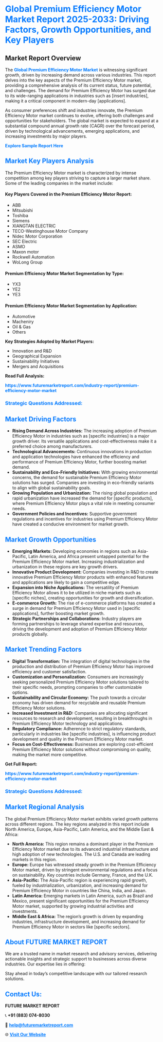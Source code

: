 <h1 style="color: #007BFF;">Global Premium Efficiency Motor Market Report 2025-2033: Driving Factors, Growth Opportunities, and Key Players</h1>

<section id="overview">
<h2>Market Report Overview</h2>
<p>The <a href="https://www.futuremarketreport.com/industry-report/premium-efficiency-motor-market" style="color: #007BFF; text-decoration: none;"><strong>Global Premium Efficiency Motor Market</strong></a> is witnessing significant growth, driven by increasing demand across various industries. This report delves into the key aspects of the Premium Efficiency Motor market, providing a comprehensive analysis of its current status, future potential, and challenges. The demand for Premium Efficiency Motor has surged due to its wide-ranging applications in industries such as [insert industries], making it a critical component in modern-day [applications].</p>
<p>As consumer preferences shift and industries innovate, the Premium Efficiency Motor market continues to evolve, offering both challenges and opportunities for stakeholders. The global market is expected to expand at a substantial compound annual growth rate (CAGR) over the forecast period, driven by technological advancements, emerging applications, and increasing investments by major players.</p>
</section>

<section id="overview">
<p><a href="https://www.futuremarketreport.com/request-sample/reportId=52562" style="color: #007BFF; text-decoration: none;"><strong>Explore Sample Report Here</strong></a></p>
</section>

<section id="key-players">
<h2 style="color: #007BFF;">Market Key Players Analysis</h2>
<p>The Premium Efficiency Motor market is characterized by intense competition among key players striving to capture a larger market share. Some of the leading companies in the market include:</p>
<h4>Key Players Covered in the Premium Efficiency Motor Report:</h4>
<ul><li>ABB</li><li>Mitsubishi</li><li>Toshiba</li><li>Siemens</li><li>XIANGTAN ELECTRIC</li><li>TECO-Westinghouse Motor Company</li><li>Nidec Motor Corporation</li><li>SEC Electric</li><li>ASMO</li><li>Maxon motor</li><li>Rockwell Automation</li><li>WoLong Group</li></ul>
<h4>Premium Efficiency Motor Market Segmentation by Type:</h4>
<ul><li>YX3</li><li>YE2</li><li>YE3</li></ul>

<h4>Premium Efficiency Motor Market Segmentation by Application:</h4>
<ul><li>Automotive</li><li>Macheniry</li><li>Oil &amp; Gas</li><li>Others</li></ul>
<p><strong>Key Strategies Adopted by Market Players:</strong></p>
<ul>
<li>Innovation and R&D</li>
<li>Geographical Expansion</li>
<li>Sustainability Initiatives</li>
<li>Mergers and Acquisitions</li>
</ul>
</section>

<section>
<p><strong>Read Full Analysis: </strong></p><a href="https://www.futuremarketreport.com/industry-report/premium-efficiency-motor-market" style="color: #007BFF; text-decoration: none;"><strong>https://www.futuremarketreport.com/industry-report/premium-efficiency-motor-market</strong></a>
<h3 style="color: #007BFF;">Strategic Questions Addressed:</h3>
</section>

<section id="driving-factors">
<h2 style="color: #007BFF;">Market Driving Factors</h2>
<ul>
<li><strong>Rising Demand Across Industries:</strong> The increasing adoption of Premium Efficiency Motor in industries such as [specific industries] is a major growth driver. Its versatile applications and cost-effectiveness make it a preferred choice among manufacturers.</li>
<li><strong>Technological Advancements:</strong> Continuous innovations in production and application technologies have enhanced the efficiency and performance of Premium Efficiency Motor, further boosting market demand.</li>
<li><strong>Sustainability and Eco-Friendly Initiatives:</strong> With growing environmental concerns, the demand for sustainable Premium Efficiency Motor solutions has surged. Companies are investing in eco-friendly variants to align with global sustainability goals.</li>
<li><strong>Growing Population and Urbanization:</strong> The rising global population and rapid urbanization have increased the demand for [specific products], where Premium Efficiency Motor plays a vital role in meeting consumer needs.</li>
<li><strong>Government Policies and Incentives:</strong> Supportive government regulations and incentives for industries using Premium Efficiency Motor have created a conducive environment for market growth.</li>
</ul>
</section>

<section id="growth-opportunities">
<h2 style="color: #007BFF;">Market Growth Opportunities</h2>
<ul>
<li><strong>Emerging Markets:</strong> Developing economies in regions such as Asia-Pacific, Latin America, and Africa present untapped potential for the Premium Efficiency Motor market. Increasing industrialization and urbanization in these regions are key growth drivers.</li>
<li><strong>Innovative Product Development:</strong> Companies investing in R&D to create innovative Premium Efficiency Motor products with enhanced features and applications are likely to gain a competitive edge.</li>
<li><strong>Expansion into Niche Applications:</strong> The versatility of Premium Efficiency Motor allows it to be utilized in niche markets such as [specific niches], creating opportunities for growth and diversification.</li>
<li><strong>E-commerce Growth:</strong> The rise of e-commerce platforms has created a surge in demand for Premium Efficiency Motor used in [specific applications], further boosting market growth.</li>
<li><strong>Strategic Partnerships and Collaborations:</strong> Industry players are forming partnerships to leverage shared expertise and resources, driving the development and adoption of Premium Efficiency Motor products globally.</li>
</ul>
</section>

<section id="trending-factors">
<h2 style="color: #007BFF;">Market Trending Factors</h2>
<ul>
<li><strong>Digital Transformation:</strong> The integration of digital technologies in the production and distribution of Premium Efficiency Motor has improved efficiency and customer satisfaction.</li>
<li><strong>Customization and Personalization:</strong> Consumers are increasingly seeking personalized Premium Efficiency Motor solutions tailored to their specific needs, prompting companies to offer customizable options.</li>
<li><strong>Sustainability and Circular Economy:</strong> The push towards a circular economy has driven demand for recyclable and reusable Premium Efficiency Motor solutions.</li>
<li><strong>Increased Investment in R&D:</strong> Companies are allocating significant resources to research and development, resulting in breakthroughs in Premium Efficiency Motor technology and applications.</li>
<li><strong>Regulatory Compliance:</strong> Adherence to strict regulatory standards, particularly in industries like [specific industries], is influencing product development and quality in the Premium Efficiency Motor market.</li>
<li><strong>Focus on Cost-Effectiveness:</strong> Businesses are exploring cost-efficient Premium Efficiency Motor solutions without compromising on quality, making the market more competitive.</li>
</ul>
</section>

<section>
<p><strong>Get Full Report: </strong></p><a href="https://www.futuremarketreport.com/industry-report/premium-efficiency-motor-market" style="color: #007BFF; text-decoration: none;"><strong>https://www.futuremarketreport.com/industry-report/premium-efficiency-motor-market</strong></a>
<h3 style="color: #007BFF;">Strategic Questions Addressed:</h3>
</section>


<section id="regional-analysis">
<h2 style="color: #007BFF;">Market Regional Analysis</h2>
<p>The global Premium Efficiency Motor market exhibits varied growth patterns across different regions. The key regions analyzed in this report include North America, Europe, Asia-Pacific, Latin America, and the Middle East & Africa:</p>
<ul>
<li><strong>North America:</strong> This region remains a dominant player in the Premium Efficiency Motor market due to its advanced industrial infrastructure and high adoption of new technologies. The U.S. and Canada are leading markets in this region.</li>
<li><strong>Europe:</strong> Europe has witnessed steady growth in the Premium Efficiency Motor market, driven by stringent environmental regulations and a focus on sustainability. Key countries include Germany, France, and the U.K.</li>
<li><strong>Asia-Pacific:</strong> The Asia-Pacific region is experiencing rapid growth, fueled by industrialization, urbanization, and increasing demand for Premium Efficiency Motor in countries like China, India, and Japan.</li>
<li><strong>Latin America:</strong> Emerging markets in Latin America, such as Brazil and Mexico, present significant opportunities for the Premium Efficiency Motor market, supported by growing industrial activities and investments.</li>
<li><strong>Middle East & Africa:</strong> The region’s growth is driven by expanding industries, infrastructure development, and increasing demand for Premium Efficiency Motor in sectors like [specific sectors].</li>
</ul>
</section>

<footer>
<h2 style="color: #007BFF;">About FUTURE MARKET REPORT</h2>
<p>We are a trusted name in market research and advisory services, delivering actionable insights and strategic support to businesses across diverse industries. Our expertise lies in offering:</p>

<p>Stay ahead in today’s competitive landscape with our tailored research solutions.</p>

<h2 style="color: #007BFF;">Contact Us:</h2>
<p><strong>FUTURE MARKET REPORT</strong></p>
<p>📞 <strong>+91 (883) 074-8030</strong></p>
<p>📧 <strong><a href="mailto:help@futuremarketreport.com" style="color: #007BFF;">help@futuremarketreport.com</a></strong></p>
<p>🌐 <strong><a href="https://www.futuremarketreport.com/" style="color: #007BFF;">Visit Our Website</a></strong></p>
</footer>